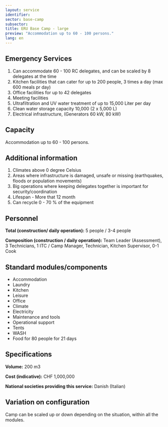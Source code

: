 ```yaml
---
layout: service
identifier:
sector: base-camp
subsector:
title: ERU Base Camp - large
preview: "Accommodation up to 60 - 100 persons."
lang: en
---
```


## Emergency Services

1. Can accommodate 60 - 100 RC delegates, and can be scaled by 8 delegates at the time
2. Kitchen facilities that can cater for up to 200 people, 3 times a day (max 600 meals pr day)
3. Office facilities for up to 42 delegates
4. Meeting facilities
5. Ultrafiltration and UV water treatment of up to 15,000 Liter per day
6. Clean water storage capacity 10,000 (2 x 5,000 L)
7. Electrical infrastructure, (Generators 60 kW, 80 kW)

## Capacity

Accommodation up to 60 - 100 persons.

## Additional information

1. Climates above 0 degree Celsius
2. Areas where infrastructure is damaged, unsafe or missing (earthquakes, floods or population movements)
3. Big operations where keeping delegates together is important for security/coordination
4. Lifespan - More that 12 month
5. Can recycle 0 - 70 % of the equipment

## Personnel

**Total (construction/ daily operation):** 5 people / 3-4 people

**Composition (construction / daily operation):** Team Leader (Assessment), 3 Technicians, 1 ITC / Camp Manager, Technician, Kitchen Supervisor, 0-1 Cook

## Standard modules/components

- Accommodation
- Laundry
- Kitchen
- Leisure
- Office
- Climate
- Electricity
- Maintenance and tools
- Operational support
- Tents
- WASH
- Food for 80 people for 21 days

## Specifications

**Volume:** 200 m3

**Cost (indicative):** CHF 1,000,000

**National societies providing this service:** Danish (Italian)

## Variation on configuration

Camp can be scaled up or down depending on the situation, within all the modules.
